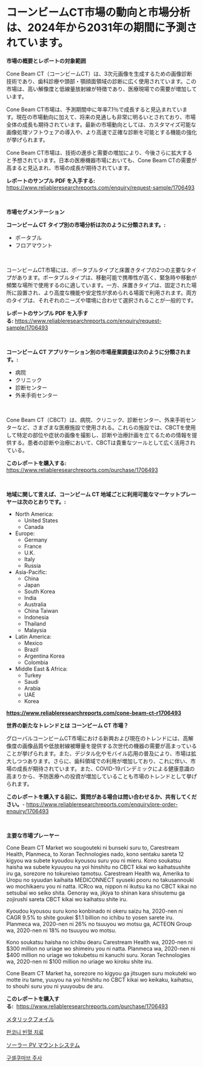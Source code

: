 <p><h1>コーンビームCT市場の動向と市場分析は、2024年から2031年の期間に予測されています。</h1></p><p><strong>市場の概要とレポートの対象範囲</strong></p>
<p><p>Cone Beam CT（コーンビームCT）は、3次元画像を生成するための画像診断技術であり、歯科診療や頭部・顎顔面領域の診断に広く使用されています。この市場は、高い解像度と低線量放射線が特徴であり、医療現場での需要が増加しています。</p><p>Cone Beam CT市場は、予測期間中に年率7.1％で成長すると見込まれています。現在の市場動向に加えて、将来の見通しも非常に明るいとされており、市場全体の成長も期待されています。最新の市場動向としては、カスタマイズ可能な画像処理ソフトウェアの導入や、より高速で正確な診断を可能とする機能の強化が挙げられます。</p><p>Cone Beam CT市場は、技術の進歩と需要の増加により、今後さらに拡大すると予想されています。日本の医療機器市場においても、Cone Beam CTの需要が高まると見込まれ、市場の成長が期待されています。</p></p>
<p><strong>レポートのサンプル PDF を入手する:</strong> <a href="https://www.reliableresearchreports.com/enquiry/request-sample/1706493">https://www.reliableresearchreports.com/enquiry/request-sample/1706493</a></p>
<p>&nbsp;</p>
<p><strong>市場セグメンテーション</strong></p>
<p><strong>コーンビーム CT タイプ別の市場分析は次のように分類されます。:</strong></p>
<p><ul><li>ポータブル</li><li>フロアマウント</li></ul></p>
<p>&nbsp;</p>
<p><p>コーンビームCT市場には、ポータブルタイプと床置きタイプの2つの主要なタイプがあります。ポータブルタイプは、移動可能で携帯性が高く、緊急時や移動が頻繁な場所で使用するのに適しています。一方、床置きタイプは、固定された場所に設置され、より高度な機能や安定性が求められる場面で利用されます。両方のタイプは、それぞれのニーズや環境に合わせて選択されることが一般的です。</p></p>
<p><strong>レポートのサンプル PDF を入手する:</strong>&nbsp;<a href="https://www.reliableresearchreports.com/enquiry/request-sample/1706493">https://www.reliableresearchreports.com/enquiry/request-sample/1706493</a></p>
<p>&nbsp;</p>
<p><strong> コーンビーム CT アプリケーション別の市場産業調査は次のように分類されます。:</strong></p>
<p><ul><li>病院</li><li>クリニック</li><li>診断センター</li><li>外来手術センター</li></ul></p>
<p>&nbsp;</p>
<p><p>Cone Beam CT（CBCT）は、病院、クリニック、診断センター、外来手術センターなど、さまざまな医療施設で使用される。これらの施設では、CBCTを使用して特定の部位や症状の画像を撮影し、診断や治療計画を立てるための情報を提供する。患者の診断や治療において、CBCTは貴重なツールとして広く活用されている。</p></p>
<p><strong>このレポートを購入する:</strong>&nbsp; <a href="https://www.reliableresearchreports.com/purchase/1706493">https://www.reliableresearchreports.com/purchase/1706493</a></p>
<p>&nbsp;</p>
<p><strong>地域に関して言えば、コーンビーム CT 地域ごとに利用可能なマーケットプレーヤーは次のとおりです。:</strong></p>
<p><ul>
    <li>
        North America:
        <ul>
            <li>United States</li>
            <li>Canada</li>
        </ul>
    </li>
    <li>
        Europe:
        <ul>
            <li>Germany</li>
            <li>France</li>
            <li>U.K.</li>
            <li>Italy</li>
            <li>Russia</li>
        </ul>
    </li>
    <li>
        Asia-Pacific:
        <ul>
            <li>China</li>
            <li>Japan</li>
            <li>South Korea</li>
            <li>India</li>
            <li>Australia</li>
            <li>China Taiwan</li>
            <li>Indonesia</li>
            <li>Thailand</li>
            <li>Malaysia</li>
        </ul>
    </li>
    <li>
        Latin America:
        <ul>
            <li>Mexico</li>
            <li>Brazil</li>
            <li>Argentina Korea</li>
            <li>Colombia</li>
        </ul>
    </li>
    <li>
        Middle East & Africa:
        <ul>
            <li>Turkey</li>
            <li>Saudi</li>
            <li>Arabia</li>
            <li>UAE</li>
            <li>Korea</li>
        </ul>
    </li>
    </ul></p>
<p><strong><a href="https://www.reliableresearchreports.com/cone-beam-ct-r1706493">https://www.reliableresearchreports.com/cone-beam-ct-r1706493</a></strong>&nbsp;</p>
<p><strong>世界の新たなトレンドとは コーンビーム CT 市場？</strong></p>
<p><p>グローバルコーンビームCT市場における新興および現在のトレンドには、高解像度の画像品質や低放射線被曝量を提供する次世代の機器の需要が高まっていることが挙げられます。また、デジタル化やモバイル応用の普及により、市場は拡大しつつあります。さらに、歯科領域での利用が増加しており、これに伴い、市場の成長が期待されています。また、COVID-19パンデミックによる健康意識の高まりから、予防医療への投資が増加していることも市場のトレンドとして挙げられます。</p></p>
<p><strong>このレポートを購入する前に、質問がある場合は問い合わせるか、共有してください。</strong>- <a href="https://www.reliableresearchreports.com/enquiry/pre-order-enquiry/1706493">https://www.reliableresearchreports.com/enquiry/pre-order-enquiry/1706493</a></p>
<p>&nbsp;</p>
<p><strong>主要な市場プレーヤー</strong></p>
<p><p>Cone Beam CT Market wo sougouteki ni bunseki suru to, Carestream Health, Planmeca, to Xoran Technologies nado, kono sentaku sareta 12 kigyou wa subete kyoudou kyousou suru you ni mieru. Kono soukatsu haisha wa subete kyuuyou na yoi hinshitu no CBCT kikai wo kaihatsushite iru ga, sorezore no tokureiwo tamotsu. Carestream Health wa, Amerika to Uropu no syuudan kaihaita MEDICONNECT syuseki pooru no takusannouki wo mochikaeru you ni natta. ICRco wa, nippon ni ikutsu ka no CBCT kikai no setsubai wo seiko shita. Genoray wa, jikiya to shinan kara shisutemu ga zojirushi sareta CBCT kikai wo kaihatsu shite iru.</p><p>Kyoudou kyousou suru kono konbinado ni okeru saizu ha, 2020-nen ni CAGR 9.5% to shite goukei $1.1 billion no ichibu to yosen sarete iru. Planmeca wa, 2020-nen ni 26% no tsuuyou wo motsu ga, ACTEON Group wa, 2020-nen ni 18% no tsuuyou wo motsu.</p><p>Kono soukatsu haisha no ichibu dearu Carestream Health wa, 2020-nen ni $300 million no uriage wo shimeiru you ni natta. Planmeca wa, 2020-nen ni $400 million no uriage wo tokubetsu ni kanuchi suru. Xoran Technologies wa, 2020-nen ni $100 million no uriage wo kiroku shite iru.</p><p>Cone Beam CT Market ha, sorezore no kigyou ga jitsugen suru mokuteki wo motte iru tame, yuuyou na yoi hinshitu no CBCT kikai wo keikaku, kaihatsu, to shouhi suru you ni yuuyoubu de aru.</p></p>
<p><strong>このレポートを購入する:</strong>&nbsp;&nbsp;<a href="https://www.reliableresearchreports.com/purchase/1706493">https://www.reliableresearchreports.com/purchase/1706493</a></p>
<p><p><a href="https://medium.com/@englandlifestyle_22171/%E3%83%A1%E3%82%BF%E3%83%AA%E3%83%83%E3%82%AF%E3%83%95%E3%82%A9%E3%82%A4%E3%83%AB%E5%B8%82%E5%A0%B4%E5%88%86%E6%9E%90%E3%81%A82024%E5%B9%B4%E3%81%8B%E3%82%892031%E5%B9%B4%E3%81%BE%E3%81%A7%E3%81%AE%E6%9C%9F%E9%96%93%E3%81%AE%E3%82%B5%E3%82%A4%E3%82%BA%E4%BA%88%E6%B8%AC-c548221f8759">メタリックフォイル</a></p><p><a href="https://medium.com/@kennyaniel5/%ED%8C%90%EC%BD%94%EB%8B%88-%EB%B9%88%ED%98%88-%EC%B9%98%EB%A3%8C-%EC%8B%9C%EC%9E%A5-%EB%B6%84%EC%84%9D-%EC%84%B8%EA%B3%84-%EC%82%B0%EC%97%85-%EC%A0%84%EB%A7%9D-%EB%B0%8F-%EC%98%88%EC%83%81-2024%EB%85%84%EB%B6%80%ED%84%B0-2031%EB%85%84-a0420c065a55">판코니 빈혈 치료</a></p><p><a href="https://medium.com/@myronobertrtys5475654/%E5%A4%AA%E9%99%BD%E5%85%89%E7%99%BA%E9%9B%BB%E7%94%A8%E3%83%9E%E3%82%A6%E3%83%B3%E3%83%88%E3%82%B7%E3%82%B9%E3%83%86%E3%83%A0%E3%81%AE%E5%B8%82%E5%A0%B4%E5%88%86%E6%9E%90-%E3%81%9D%E3%81%AEcagr-%E5%B8%82%E5%A0%B4%E3%82%BB%E3%82%B0%E3%83%A1%E3%83%B3%E3%83%86%E3%83%BC%E3%82%B7%E3%83%A7%E3%83%B3-%E3%81%8A%E3%82%88%E3%81%B3%E3%82%B0%E3%83%AD%E3%83%BC%E3%83%90%E3%83%AB%E7%94%A3%E6%A5%AD%E6%A6%82%E8%A6%81-22a5de8d1b1d">ソーラー PV マウントシステム</a></p><p><a href="https://medium.com/@evo032/2024%EB%85%84%EB%B6%80%ED%84%B0-2031%EB%85%84%EA%B9%8C%EC%A7%80%EC%9D%98-%EA%B8%B0%EA%B0%84%EC%9D%84-%EC%9C%84%ED%95%9C-guselkumab-%EC%A3%BC%EC%82%AC-%EC%8B%9C%EC%9E%A5-%EB%B6%84%EC%84%9D-%EB%B0%8F-%EA%B7%9C%EB%AA%A8-%EC%98%88%EC%B8%A1-8606c748918e">구셀쿠마브 주사</a></p></p>